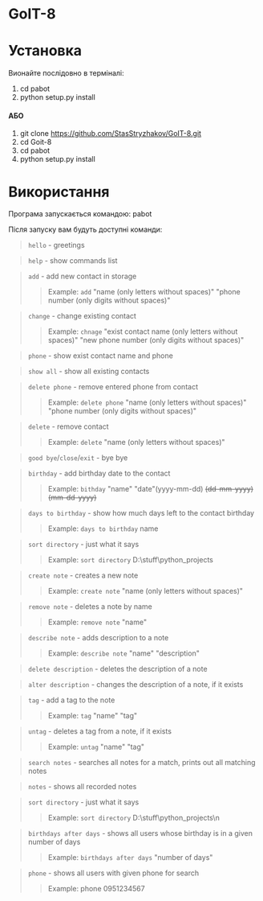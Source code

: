 # GoIT-8


# Установка 

Вионайте послідовно в терміналі:


1. cd pabot
2. python setup.py install

#### АБО

1. git clone https://github.com/StasStryzhakov/GoIT-8.git
2. cd Goit-8
3. cd pabot
4. python setup.py install


# Використання

Програма запускається командою: pabot

Після запуску вам будуть доступні команди:

> `hello` - greetings
 
> `help` - show commands list

> `add` - add new contact in storage 
>>Example: `add` "name (only letters without spaces)" "phone number (only digits without spaces)"

> `change` - change existing contact 
>>Example: `chnage` "exist contact name (only letters without spaces)" "new phone number (only digits without spaces)"

> `phone` - show exist contact name and phone

> `show all` - show all existing contacts

> `delete phone` - remove entered phone from contact 
>>Example: `delete phone` "name (only letters without spaces)" "phone number (only digits without spaces)"

> `delete` - remove contact
>>Example: `delete` "name (only letters without spaces)" 

>`good bye`/`close`/`exit` - bye bye

> `birthday` - add birthday date to the contact 
>>Example: `bithday` "name" "date"(yyyy-mm-dd) ~~(dd-mm-yyyy)~~ ~~(mm-dd-yyyy)~~

> `days to birthday` - show how much days left to the contact birthday 
>>Example: `days to birthday` name

> `sort directory` - just what it says 
>>Example: `sort directory` D:\\stuff\\python_projects

> `create note` - creates a new note 
>>Example: `create note` "name (only letters without spaces)"

> `remove note` - deletes a note by name 
>>Example: `remove note` "name"

> `describe note` - adds description to a note 
>>Example: `describe note` "name" "description"

> `delete description` - deletes the description of a note 

> `alter description` - changes the description of a note, if it exists

> `tag` - add a tag to the note 
>>Example: `tag` "name" "tag"

> `untag` - deletes a tag from a note, if it exists 
>>Example: `untag` "name" "tag"

> `search notes` - searches all notes for a match, prints out all matching notes

> `notes` - shows all recorded notes

> `sort directory` - just what it says 
>>Example: `sort directory` D:\\stuff\\python_projects\n

>`birthdays after days` - shows all users whose birthday is in a given number of days
>>Example: `birthdays after days` "number of days"

>`phone` - shows all users with given phone for search
>> Example: phone 0951234567




